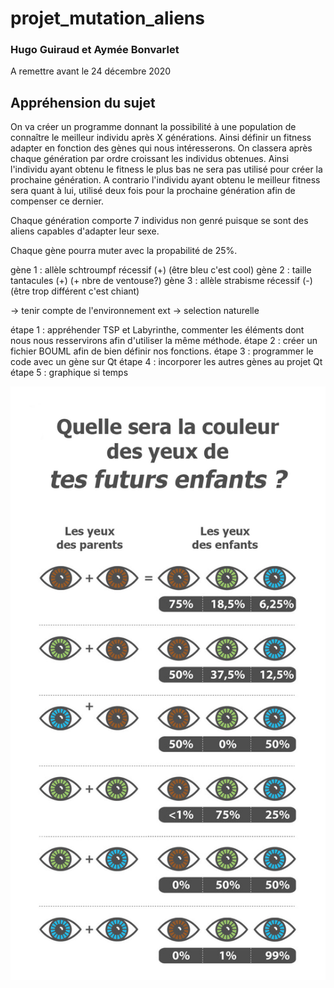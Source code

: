 # projet_mutation_aliens
### Hugo Guiraud et Aymée Bonvarlet
A remettre avant le 24 décembre 2020
## Appréhension du sujet 

On va créer un programme donnant la possibilité à une population de connaître le meilleur individu après X générations. Ainsi définir un fitness adapter en fonction des gènes qui nous intéresserons. 
On classera après chaque génération par ordre croissant les individus obtenues. 
Ainsi l'individu ayant obtenu le fitness le plus bas ne sera pas utilisé pour créer la prochaine génération. A contrario l'individu ayant obtenu le meilleur fitness sera quant à lui, utilisé deux fois pour la prochaine génération afin de compenser ce dernier. 

Chaque génération comporte 7 individus non genré puisque se sont des aliens capables d'adapter leur sexe.

Chaque gène pourra muter avec la propabilité de 25%.

gène 1 : allèle schtroumpf récessif (+) (être bleu c'est cool)
gène 2 : taille tantacules (+) (+ nbre de ventouse?)
gène 3 : allèle strabisme récessif (-) (être trop différent c'est chiant)

-> tenir compte de l'environnement ext
-> selection naturelle

étape 1 : appréhender TSP et Labyrinthe, commenter les éléments dont nous nous resservirons afin d'utiliser la même méthode.
étape 2 : créer un fichier BOUML afin de bien définir nos fonctions.
étape 3 :  programmer le code avec un gène sur Qt
étape 4 :  incorporer les autres gènes au projet Qt
étape 5 : graphique si temps

![Screenshot](colors_pourcents.jpg) 
